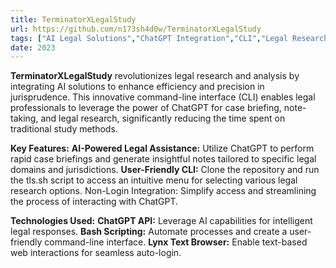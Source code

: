 ```yaml
---
title: TerminatorXLegalStudy
url: https://github.com/n173sh4d0w/TerminatorXLegalStudy
tags: ["AI Legal Solutions","ChatGPT Integration","CLI","Legal Research", "Automation"]
date: 2023
---
```


**TerminatorXLegalStudy** revolutionizes legal research and analysis by integrating AI solutions to enhance efficiency and precision in jurisprudence. This innovative command-line interface (CLI) enables legal professionals to leverage the power of ChatGPT for case briefing, note-taking, and legal research, significantly reducing the time spent on traditional study methods.

**Key Features:**
**AI-Powered Legal Assistance:** Utilize ChatGPT to perform rapid case briefings and generate insightful notes tailored to specific legal domains and jurisdictions.
**User-Friendly CLI:** Clone the repository and run the tls.sh script to access an intuitive menu for selecting various legal research options.
Non-Login Integration: Simplify access and streamlining the process of interacting with ChatGPT.

**Technologies Used:**
**ChatGPT API:** Leverage AI capabilities for intelligent legal responses.
**Bash Scripting:** Automate processes and create a user-friendly command-line interface.
**Lynx Text Browser:** Enable text-based web interactions for seamless auto-login.

